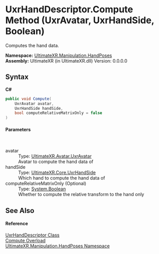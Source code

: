 # UxrHandDescriptor.Compute Method (UxrAvatar, UxrHandSide, Boolean)
 

Computes the hand data.

**Namespace:**&nbsp;<a href="N_UltimateXR_Manipulation_HandPoses">UltimateXR.Manipulation.HandPoses</a><br />**Assembly:**&nbsp;UltimateXR (in UltimateXR.dll) Version: 0.0.0.0

## Syntax

**C#**<br />
``` C#
public void Compute(
	UxrAvatar avatar,
	UxrHandSide handSide,
	bool computeRelativeMatrixOnly = false
)
```


#### Parameters
&nbsp;<dl><dt>avatar</dt><dd>Type: <a href="T_UltimateXR_Avatar_UxrAvatar">UltimateXR.Avatar.UxrAvatar</a><br />Avatar to compute the hand data of</dd><dt>handSide</dt><dd>Type: <a href="T_UltimateXR_Core_UxrHandSide">UltimateXR.Core.UxrHandSide</a><br />Which hand to compute the hand data of</dd><dt>computeRelativeMatrixOnly (Optional)</dt><dd>Type: <a href="https://docs.microsoft.com/dotnet/api/system.boolean" target="_blank" rel="noopener noreferrer">System.Boolean</a><br />Whether to compute the relative transform to the hand only</dd></dl>

## See Also


#### Reference
<a href="T_UltimateXR_Manipulation_HandPoses_UxrHandDescriptor">UxrHandDescriptor Class</a><br /><a href="Overload_UltimateXR_Manipulation_HandPoses_UxrHandDescriptor_Compute">Compute Overload</a><br /><a href="N_UltimateXR_Manipulation_HandPoses">UltimateXR.Manipulation.HandPoses Namespace</a><br />